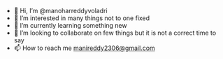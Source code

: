 - 👋 Hi, I’m @manoharreddyvoladri
- 👀 I’m interested in  many things not to one fixed
- 🌱 I’m currently learning something new
- 💞️ I’m looking to collaborate on  few things but it is not a correct time to say 
- 📫 How to reach me manireddy2306@gmail.com
